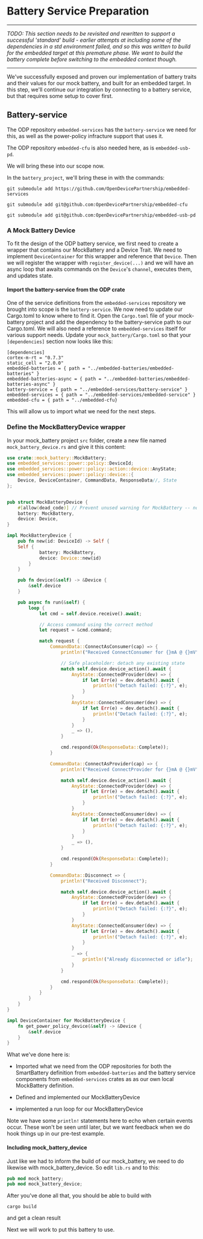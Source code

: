 # Battery Service Preparation


---------------
_TODO: 
This section needs to be revisited and rewritten to support a successful 'standard' build - earlier attempts at 
including some of the dependencies in a std environment failed, and so this was written to build for the embedded target
at this premature phase.  We want to build the battery complete before switching to the embedded context though._

-----------------

We've successfully exposed and proven our implementation of battery traits and their values for our mock battery,
and built for an embedded target.
In this step, we'll continue our integration by connecting to a battery service, but that requires some setup to cover first.

## Battery-service
The ODP repository `embedded-services` has the `battery-service` we need for this, as well as the power-policy infracture support that uses it.

The ODP repository `embedded-cfu` is also needed here,
as is `embedded-usb-pd`.

We will bring these into our scope now.

In the `battery_project`, we'll bring these in with the commands:

```
git submodule add https://github.com/OpenDevicePartnership/embedded-services

git submodule add git@github.com:OpenDevicePartnership/embedded-cfu

git submodule add git@github.com:OpenDevicePartnership/embedded-usb-pd

```


### A Mock Battery Device
To fit the design of the ODP battery service, we first need to create a wrapper that contains our MockBattery and a Device Trait.  We need to implement `DeviceContainer` for this wrapper and reference that `Device`.
Then we will register the wrapper with `register_device(...)` and we will have an async loop that awaits commands on the `Device`'s `channel`, executes them, and updates state.

#### Import the battery-service from the ODP crate
One of the service definitions from the `embedded-services` repository we brought into scope is the `battery-service`. 
We now need to update our Cargo.toml to know where to find it.
Open the `Cargo.toml` file of your mock-battery project and add the dependency to the battery-service path to our Cargo.toml.  We will also need a reference to `embedded-services` itself for various support needs.  Update your `mock_battery/Cargo.toml` so that your `[dependencies]` section now looks like this:

```
[dependencies]
cortex-m-rt = "0.7.3"
static_cell = "2.0.0"
embedded-batteries = { path = "../embedded-batteries/embedded-batteries" }
embedded-batteries-async = { path = "../embedded-batteries/embedded-batteries-async" }
battery-service = { path = "../embedded-services/battery-service" }
embedded-services = { path = "../embedded-services/embedded-service" }
embedded-cfu = { path = "../embedded-cfu}
```
This will allow us to import what we need for the next steps.

### Define the MockBatteryDevice wrapper

In your mock_battery project `src` folder, create a new file named `mock_battery_device.rs` and give it this content:

```rust
use crate::mock_battery::MockBattery;
use embedded_services::power::policy::DeviceId;
use embedded_services::power::policy::action::device::AnyState;
use embedded_services::power::policy::device::{
    Device, DeviceContainer, CommandData, ResponseData//, State
};


pub struct MockBatteryDevice {
    #[allow(dead_code)] // Prevent unused warning for MockBattery -- not used yet   
    battery: MockBattery,
    device: Device,
}

impl MockBatteryDevice {
    pub fn new(id: DeviceId) -> Self {
    Self {
            battery: MockBattery,
            device: Device::new(id)
        }
    }

    pub fn device(&self) -> &Device {
        &self.device
    }

    pub async fn run(&self) {
        loop {
            let cmd = self.device.receive().await;

            // Access command using the correct method
            let request = &cmd.command; 

            match request {
                CommandData::ConnectAsConsumer(cap) => {
                    println!("Received ConnectConsumer for {}mA @ {}mV", cap.current_ma, cap.voltage_mv);

                    // Safe placeholder: detach any existing state
                    match self.device.device_action().await {
                        AnyState::ConnectedProvider(dev) => {
                            if let Err(e) = dev.detach().await {
                                println!("Detach failed: {:?}", e);
                            }
                        }
                        AnyState::ConnectedConsumer(dev) => {
                            if let Err(e) = dev.detach().await {
                                println!("Detach failed: {:?}", e);
                            }
                        }
                        _ => (),
                    }

                    cmd.respond(Ok(ResponseData::Complete));
                }

                CommandData::ConnectAsProvider(cap) => {
                    println!("Received ConnectProvider for {}mA @ {}mV", cap.current_ma, cap.voltage_mv);

                    match self.device.device_action().await {
                        AnyState::ConnectedProvider(dev) => {
                            if let Err(e) = dev.detach().await {
                                println!("Detach failed: {:?}", e);
                            }
                        }
                        AnyState::ConnectedConsumer(dev) => {
                            if let Err(e) = dev.detach().await {
                                println!("Detach failed: {:?}", e);
                            }
                        }
                        _ => (),
                    }

                    cmd.respond(Ok(ResponseData::Complete));
                }

                CommandData::Disconnect => {
                    println!("Received Disconnect");

                    match self.device.device_action().await {
                        AnyState::ConnectedProvider(dev) => {
                            if let Err(e) = dev.detach().await {
                                println!("Detach failed: {:?}", e);
                            }
                        }
                        AnyState::ConnectedConsumer(dev) => {
                            if let Err(e) = dev.detach().await {
                                println!("Detach failed: {:?}", e);
                            }
                        }
                        _ => {
                            println!("Already disconnected or idle");
                        }
                    }

                    cmd.respond(Ok(ResponseData::Complete));
                }
            }
        }
    }
}

impl DeviceContainer for MockBatteryDevice {
    fn get_power_policy_device(&self) -> &Device {
        &self.device
    }
}
```
What we've done here is:

- Imported what we need from the ODP repositories for both the SmartBattery definition from `embedded-batteries` and the battery service components from `embedded-services` crates as as our own local MockBattery definition.

- Defined and implemented our MockBatteryDevice
- implemented a run loop for our MockBatteryDevice

Note we have some `println!` statements here to echo when certain events occur.  These won't be seen until later, but we want feedback when we do hook things up in our pre-test example.

#### Including mock_battery_device
Just like we had to inform the build of our mock_battery, we need to do likewise with mock_battery_device.  So edit `lib.rs` and to this:
```rust
pub mod mock_battery;
pub mod mock_battery_device;
```

After you've done all that,  you should be able to build with 
```
cargo build
```
and get a clean result

Next we will work to put this battery to use.

